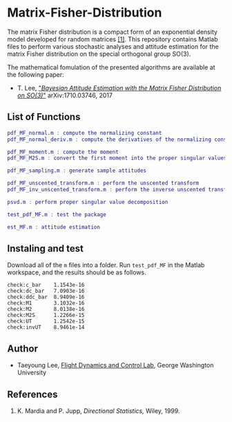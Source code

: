 # Matrix-Fisher-Distribution

The matrix Fisher distribution is a compact form of an exponential density model developed for random matrices [[1]](#Mar). This repository contains Matlab files to perform various stochastic analyses and attitude estimation for the matrix Fisher distribution on the special orthogonal group SO(3). 

The mathematical fomulation of the presented algorithms are available at the following paper:

- T. Lee, ["*Bayesian Attitude Estimation with the Matrix Fisher Distribution on SO(3)*"](https://arxiv.org/abs/1710.03746/) 	arXiv:1710.03746, 2017

## List of Functions

```pdf_MF.m : compute the probability density
pdf_MF_normal.m : compute the normalizing constant
pdf_MF_normal_deriv.m : compute the derivatives of the normalizing constant

pdf_MF_moment.m : compute the moment
pdf_MF_M2S.m : convert the first moment into the proper singular values

pdf_MF_sampling.m : generate sample attitudes

pdf_MF_unscented_transform.m : perform the unscented transform
pdf_MF_inv_unscented_transform.m : perform the inverse unscented transform

psvd.m : perform proper singular value decomposition

test_pdf_MF.m : test the package

est_MF.m : attitude estimation
```
## Instaling and test
Download all of the `m` files into a folder. Run `test_pdf_MF` in the Matlab workspace, and the results should be as follows.

```>> test_pdf_MF
check:c_bar    1.1543e-16
check:dc_bar   7.0903e-16
check:ddc_bar  8.9409e-16
check:M1       3.1032e-16
check:M2       8.0138e-16
check:M2S      1.2266e-15
check:UT       1.2542e-15
check:invUT    8.9461e-14
```

## Author
 - Taeyoung Lee, [Flight Dynamics and Control Lab](http://fdcl.seas.gwu.edu/), George Washington University 

## References
1.  <a name="Mar">K. Mardia and P. Jupp, *Directional Statistics,* Wiley, 1999.</a>


